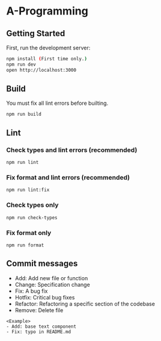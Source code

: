 # A-Programming

## Getting Started

First, run the development server:

```bash
npm install (First time only.)
npm run dev
open http://localhost:3000
```

## Build

You must fix all lint errors before builting.
```
npm run build
```

## Lint

### Check types and lint errors (recommended)

```
npm run lint
```

### Fix format and lint errors (recommended)

```
npm run lint:fix
```

### Check types only
```
npm run check-types
```

### Fix format only

```
npm run format
```

## Commit messages

- Add: Add new file or function
- Change: Specification change
- Fix: A bug fix
- Hotfix: Critical bug fixes
- Refactor: Refactoring a specific section of the codebase
- Remove: Delete file

```
<Example>
- Add: base text component
- Fix: typo in README.md
```
